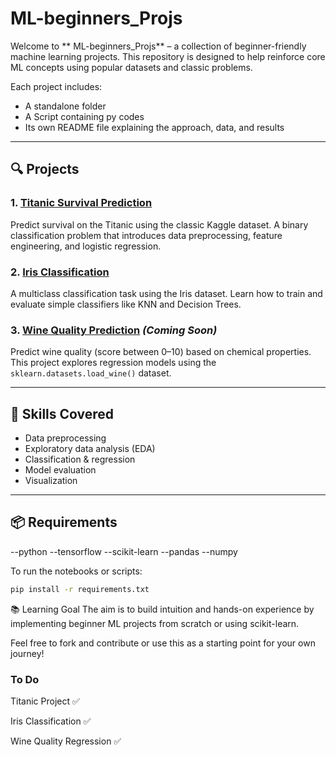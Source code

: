 # ML-beginners_Projs

Welcome to ** ML-beginners_Projs** – a collection of beginner-friendly machine learning projects. This repository is designed to help reinforce core ML concepts using popular datasets and classic problems.

Each project includes:
- A standalone folder
- A Script containing py codes
- Its own README file explaining the approach, data, and results

---

## 🔍 Projects

### 1. [Titanic Survival Prediction](./Titanic/)
Predict survival on the Titanic using the classic Kaggle dataset. A binary classification problem that introduces data preprocessing, feature engineering, and logistic regression.

### 2. [Iris Classification](./Iris%20classificatio/)
A multiclass classification task using the Iris dataset. Learn how to train and evaluate simple classifiers like KNN and Decision Trees.

### 3. [Wine Quality Prediction](./wine%20qualty/) *(Coming Soon)*
Predict wine quality (score between 0–10) based on chemical properties. This project explores regression models using the `sklearn.datasets.load_wine()` dataset.

---

## 🧠 Skills Covered
- Data preprocessing
- Exploratory data analysis (EDA)
- Classification & regression
- Model evaluation
- Visualization

---

## 📦 Requirements
--python
--tensorflow
--scikit-learn
--pandas
--numpy

To run the notebooks or scripts:

```bash
pip install -r requirements.txt

```

📚 Learning Goal
The aim is to build intuition and hands-on experience by implementing beginner ML projects from scratch or using scikit-learn.

Feel free to fork and contribute or use this as a starting point for your own journey!


### To Do
 Titanic Project ✅

 Iris Classification ✅

 Wine Quality Regression ✅
